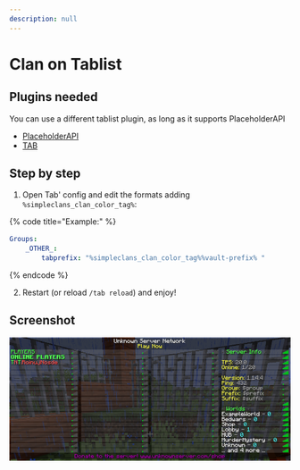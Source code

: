 ```yaml
---
description: null
---
```


# Clan on Tablist

## Plugins needed

You can use a different tablist plugin, as long as it supports PlaceholderAPI

* [PlaceholderAPI](https://www.spigotmc.org/resources/placeholderapi.6245/)
* [TAB](https://www.spigotmc.org/resources/tab-1-7-x-1-16-5-free-version.57806/)

## Step by step

1. Open Tab' config and edit the formats adding `%simpleclans_clan_color_tag%`:

{% code title="Example:" %}
```yaml
Groups:
    _OTHER_:
        tabprefix: "%simpleclans_clan_color_tag%%vault-prefix% "
```
{% endcode %}

2. Restart \(or reload `/tab reload`\) and enjoy!

## Screenshot

![](../.gitbook/assets/clans-tablist.png)

